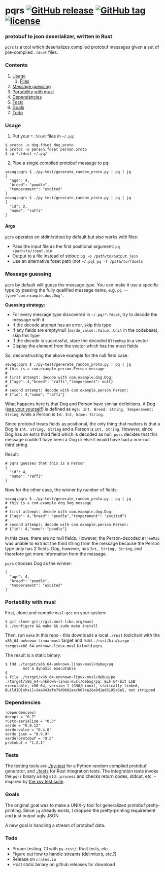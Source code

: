# pqrs [![GitHub release](https://img.shields.io/github/release/sevagh/pqrs.svg)](https://github.com/sevagh/pqrs/releases/tag/0.1.0) [![GitHub tag](https://img.shields.io/github/tag/sevagh/pqrs.svg)](https://github.com/sevagh/pqrs/tree/0.1.0) [![license](https://img.shields.io/github/license/sevagh/pqrs.svg)](https://github.com/sevagh/pqrs/blob/master/LICENSE)
### protobuf to json deserializer, written in Rust

`pqrs` is a tool which deserializes compiled protobuf messages given a set of pre-compiled `.fdset` files.

### Contents
1. [Usage](#usage)
    1. [Files](#files)
2. [Message guessing](#message-guessing)
3. [Portability with musl](#portability-with-musl)
4. [Dependencies](#dependencies)
5. [Tests](#tests)
6. [Goals](#goals)
7. [Todo](#todo)

### Usage

1. Put your `*.fdset` files in `~/.pq`:

```
$ protoc -o dog.fdset dog.proto
$ protoc -o person.fdset person.proto
$ cp *.fdset ~/.pq/
```

2. Pipe a single compiled protobuf message to pq:

```
sevag:pqrs $ ./py-test/generate_random_proto.py | pq | jq
{
  "age": 4,
  "breed": "poodle",
  "temperament": "excited"
}
sevag:pqrs $ ./py-test/generate_random_proto.py | pq | jq
{
  "id": 2,
  "name": "raffi"
}
```

#### Args

`pqrs` operates on stdin/stdout by default but also works with files:

* Pass the input file as the first positional argument: `pq /path/to/input.bin`
* Output to a file instead of stdout: `pq -o /path/to/output.json`
* Use an alternative fdset path (not `~/.pq`): `pq -f /path/to/fdsets`

### Message guessing

`pqrs` by default will guess the message type. You can make it use a specific type by passing the fully qualified message name, e.g. `pq --type="com.example.dog.Dog"`.

**Guessing strategy:**

* For every message type discovered in `~/.pq/*.fdset`, try to decode the message with it
* If the decode attempt has an error, skip this type
* If any fields are empty/null (`serde_value::Value::Unit` in the codebase), skip this type
* If the decode is successful, store the decoded `BTreeMap` in a vector
* Display the element from the vector which has the most fields

So, deconstructing the above example for the null field case:

```
sevag:pqrs $ ./py-test/generate_random_proto.py | pq | jq
# this is a com.example.person.Person message
#
# first attempt: decode with com.example.dog.Dog:
# {"age": 4,"breed": "raffi","temperament": null}
#
# second attempt: decode with com.example.person.Person:
# {"id": 4,"name": "raffi"}
```

What happens here is that Dog and Person have similar definitions. A Dog ([see your yourself](./py-test)) is defined as `Age: Int, Breed: String, Temperament: String`, while a Person is `Id: Int, Name: String`.

Since protobuf treats fields as positional, the only thing that matters is that a Dog is `Int, String, String` and a Person is `Int, String`. However, since Dog has an extra third field which is decoded as null, `pqrs` decides that this message couldn't have been a Dog or else it would have had a non-null third string.

Result:

```
# pqrs guesses that this is a Person
{
  "id": 4,
  "name": "raffi"
}
```

Now for the other case, the winner by number of fields:

```
sevag:pqrs $ ./py-test/generate_random_proto.py | pq | jq
# this is a com.example.dog.Dog message
#
# first attempt: decode with com.example.dog.Dog:
# {"age": 4,"breed": "poodle","temperament": "excited"}
#
# second attempt: decode with com.example.person.Person:
# {"id": 4,"name": "poodle"}
```

In this case, there are no null fields. However, the Person-decoded `BTreeMap` was unable to extract the third string from the message because the Person type only has 2 fields. Dog, however, has `Int, String, String`, and therefore got more information from the message.

`pqrs` chooses Dog as the winner:

```
{
  "age": 4,
  "breed": "poodle",
  "temperament": "excited"
}
```

### Portability with musl

First, clone and compile `musl-gcc` on your system:

```
$ git clone git://git.musl-libc.org/musl
$ ./configure && make && sudo make install
```

Then, run `make` in this repo - this downloads a local `./rust` toolchain with the `x86_64-unknown-linux-musl` target and runs `./rust/bin/cargo --target=x86_64-unknown-linux-musl` to build `pqrs`.

The result is a static binary:

```
$ ldd ./target/x86_64-unknown-linux-musl/debug/pq
        not a dynamic executable
$
$ file ./target/x86_64-unknown-linux-musl/debug/pq
./target/x86_64-unknown-linux-musl/debug/pq: ELF 64-bit LSB executable, x86-64, version 1 (GNU/Linux), statically linked, BuildID[sha1]=3aa843efe79d0082aacb674a28e8d1ed8105a5e5, not stripped
```

### Dependencies

```
[dependencies]
docopt = "0.7"
rustc-serialize = "0.3"
serde = "0.9.12"
serde-value = "0.4.0"
serde_json = "0.9.9"
serde-protobuf = "0.5"
protobuf = "1.2.1"
```

### Tests

The testing tools are [./py-test](./py-test) for a Python random compiled protobuf generator, and [./tests](./tests) for Rust integration tests. The integration tests invoke the `pqrs` binary using `std::process` and checks return codes, stdout, etc. - inspired by [the xsv test suite](https://github.com/BurntSushi/xsv/tree/master/tests).

### Goals

The original goal was to make a UNIX-y tool for generalized protobuf pretty-printing. Since `jq` already exists, I dropped the pretty-printing requirement and just output ugly JSON.

A new goal is handling a stream of protobuf data.

### Todo

* Proper testing. CI with `py-test/`, Rust tests, etc.
* Figure out how to handle streams (delimiters, etc.?)
* Release on `crates.io`
* Host static binary on github releases for download
